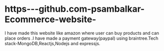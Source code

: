 # https---github.com-psambalkar-Ecommerce-website-
I have made this website like amazon where user can buy products and can place orders .I have made a payment gateway(paypal) using braintree.Tech stack-MongoDB,Reactjs,Nodejs and expressjs.
